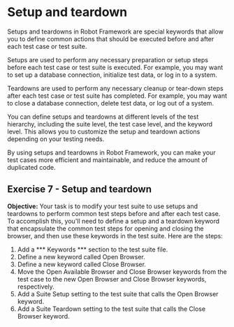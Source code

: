 # Setup and teardown

Setups and teardowns in Robot Framework are special keywords that allow you to define common actions that should be executed before and after each test case or test suite.

Setups are used to perform any necessary preparation or setup steps before each test case or test suite is executed. For example, you may want to set up a database connection, initialize test data, or log in to a system.

Teardowns are used to perform any necessary cleanup or tear-down steps after each test case or test suite has completed. For example, you may want to close a database connection, delete test data, or log out of a system.

You can define setups and teardowns at different levels of the test hierarchy, including the suite level, the test case level, and the keyword level. This allows you to customize the setup and teardown actions depending on your testing needs.

By using setups and teardowns in Robot Framework, you can make your test cases more efficient and maintainable, and reduce the amount of duplicated code.

## Exercise 7 - Setup and teardown

**Objective:** Your task is to modify your test suite to use setups and teardowns to perform common test steps before and after each test case. To accomplish this, you'll need to define a setup and a teardown keyword that encapsulate the common test steps for opening and closing the browser, and then use these keywords in the test suite. Here are the steps:

1. Add a *** Keywords *** section to the test suite file.
2. Define a new keyword called Open Browser.
3. Define a new keyword called Close Browser.
4. Move the Open Available Browser and Close Browser keywords from the test case to the new Open Browser and Close Browser keywords, respectively.
6. Add a Suite Setup setting to the test suite that calls the Open Browser keyword.
7. Add a Suite Teardown setting to the test suite that calls the Close Browser keyword.